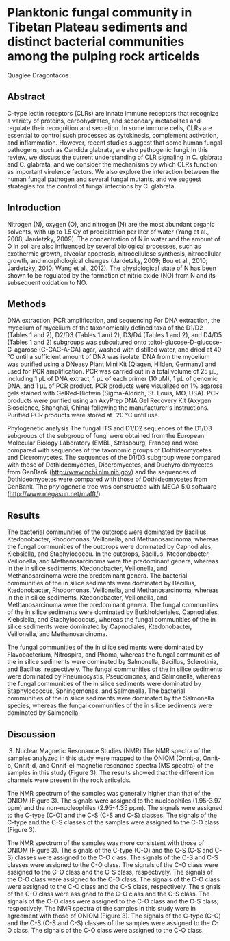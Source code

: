 # Planktonic fungal community in Tibetan Plateau sediments and distinct bacterial communities among the pulping rock articelds
Quaglee Dragontacos


## Abstract
C-type lectin receptors (CLRs) are innate immune receptors that recognize a variety of proteins, carbohydrates, and secondary metabolites and regulate their recognition and secretion. In some immune cells, CLRs are essential to control such processes as cytokinesis, complement activation, and inflammation. However, recent studies suggest that some human fungal pathogens, such as Candida glabrata, are also pathogenic fungi. In this review, we discuss the current understanding of CLR signaling in C. glabrata and C. glabrata, and we consider the mechanisms by which CLRs function as important virulence factors. We also explore the interaction between the human fungal pathogen and several fungal mutants, and we suggest strategies for the control of fungal infections by C. glabrata.


## Introduction
Nitrogen (N), oxygen (O), and nitrogen (N) are the most abundant organic solvents, with up to 1.5 Gy of precipitation per liter of water (Yang et al., 2008; Jardetzky, 2009). The concentration of N in water and the amount of O in soil are also influenced by several biological processes, such as exothermic growth, alveolar apoptosis, nitrocellulose synthesis, nitrocellular growth, and morphological changes (Jardetzky, 2009; Bou et al., 2010; Jardetzky, 2010; Wang et al., 2012). The physiological state of N has been shown to be regulated by the formation of nitric oxide (NO) from N and its subsequent oxidation to NO.


## Methods

DNA extraction, PCR amplification, and sequencing
For DNA extraction, the mycelium of mycelium of the taxonomically defined taxa of the D1/D2 (Tables 1 and 2), D2/D3 (Tables 1 and 2), D3/D4 (Tables 1 and 2), and D4/D5 (Tables 1 and 2) subgroups was subcultured onto toitol-glucose-D-glucose-G-agarose (G-GAG-A-GA) agar, washed with distilled water, and dried at 40 °C until a sufficient amount of DNA was isolate. DNA from the mycelium was purified using a DNeasy Plant Mini Kit (Qiagen, Hilden, Germany) and used for PCR amplification. PCR was carried out in a total volume of 25 µL, including 1 µL of DNA extract, 1 µL of each primer (10 µM), 1 µL of genomic DNA, and 1 µL of PCR product. PCR products were visualized on 1% agarose gels stained with GelRed-Biotwin (Sigma-Aldrich, St. Louis, MO, USA). PCR products were purified using an AxyPrep DNA Gel Recovery Kit (Axygen Bioscience, Shanghai, China) following the manufacturer's instructions. Purified PCR products were stored at -20 °C until use.

Phylogenetic analysis
The fungal ITS and D1/D2 sequences of the D1/D3 subgroups of the subgroup of fungi were obtained from the European Molecular Biology Laboratory (EMBL, Strasbourg, France) and were compared with sequences of the taxonomic groups of Dothideomycetes and Diceromycetes. The sequences of the D1/D3 subgroup were compared with those of Dothideomycetes, Diceromycetes, and Duchyroidomycetes from GenBank (http://www.ncbi.nlm.nih.gov) and the sequences of Dothideomycetes were compared with those of Dothideomycetes from GenBank. The phylogenetic tree was constructed with MEGA 5.0 software (http://www.megasun.net/mafft/).


## Results
The bacterial communities of the outcrops were dominated by Bacillus, Ktedonobacter, Rhodomonas, Veillonella, and Methanosarcinoma, whereas the fungal communities of the outcrops were dominated by Capnodiales, Klebsiella, and Staphylococcu. In the outcrops, Bacillus, Ktedonobacter, Veillonella, and Methanosarcinoma were the predominant genera, whereas in the in silice sediments, Ktedonobacter, Veillonella, and Methanosarcinoma were the predominant genera. The bacterial communities of the in silice sediments were dominated by Bacillus, Ktedonobacter, Rhodomonas, Veillonella, and Methanosarcinoma, whereas in the in silice sediments, Ktedonobacter, Veillonella, and Methanosarcinoma were the predominant genera. The fungal communities of the in silice sediments were dominated by Burkholderiales, Capnodiales, Klebsiella, and Staphylococcus, whereas the fungal communities of the in silice sediments were dominated by Capnodiales, Ktedonobacter, Veillonella, and Methanosarcinoma.

The fungal communities of the in silice sediments were dominated by Flavobacterium, Nitrospira, and Phoma, whereas the fungal communities of the in silice sediments were dominated by Salmonella, Bacillus, Sclerotinia, and Bacillus, respectively. The fungal communities of the in silice sediments were dominated by Pneumocystis, Pseudomonas, and Salmonella, whereas the fungal communities of the in silice sediments were dominated by Staphylococcus, Sphingomonas, and Salmonella. The bacterial communities of the in silice sediments were dominated by the Salmonella species, whereas the fungal communities of the in silice sediments were dominated by Salmonella.


## Discussion

.3. Nuclear Magnetic Resonance Studies (NMR)
The NMR spectra of the samples analyzed in this study were mapped to the ONIOM (Onnit-a, Onnit-b, Onnit-d, and Onnit-e) magnetic resonance spectra (MS spectra) of the samples in this study (Figure 3). The results showed that the different ion channels were present in the rock articelds.

The NMR spectrum of the samples was generally higher than that of the ONIOM (Figure 3). The signals were assigned to the nucleophiles (1.95-3.97 ppm) and the non-nucleophiles (2.95-4.35 ppm). The signals were assigned to the C-type (C-O) and the C-S (C-S and C-S) classes. The signals of the C-type and the C-S classes of the samples were assigned to the C-O class (Figure 3).

The NMR spectrum of the samples was more consistent with those of ONIOM (Figure 3). The signals of the C-type (C-O) and the C-S (C-S and C-S) classes were assigned to the C-O class. The signals of the C-S and C-S classes were assigned to the C-O class. The signals of the C-O class were assigned to the C-O class and the C-S class, respectively. The signals of the C-O class were assigned to the C-O class. The signals of the C-O class were assigned to the C-O class and the C-S class, respectively. The signals of the C-O class were assigned to the C-O class and the C-S class. The signals of the C-O class were assigned to the C-O class and the C-S class, respectively. The NMR spectra of the samples in this study were in agreement with those of ONIOM (Figure 3). The signals of the C-type (C-O) and the C-S (C-S and C-S) classes of the samples were assigned to the C-O class. The signals of the C-O class were assigned to the C-O class.
